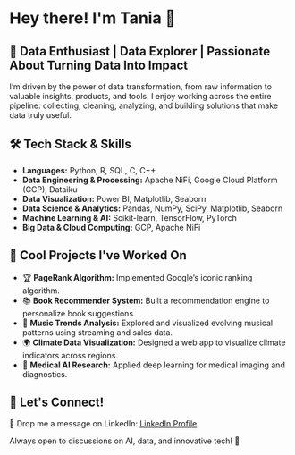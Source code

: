 # Hey there! I'm Tania 👋

## 🚀 Data Enthusiast | Data Explorer | Passionate About Turning Data Into Impact  
I’m driven by the power of data transformation, from raw information to valuable insights, products, and tools. I enjoy working across the entire pipeline: collecting, cleaning, analyzing, and building solutions that make data truly useful.

## 🛠 Tech Stack & Skills
- **Languages:** Python, R, SQL, C, C++  
- **Data Engineering & Processing:** Apache NiFi, Google Cloud Platform (GCP), Dataiku
- **Data Visualization:** Power BI, Matplotlib, Seaborn  
- **Data Science & Analytics:** Pandas, NumPy, SciPy, Matplotlib, Seaborn  
- **Machine Learning & AI:** Scikit-learn, TensorFlow, PyTorch  
- **Big Data & Cloud Computing:** GCP, Apache NiFi  

## 🔎 Cool Projects I've Worked On
- 🏆 **PageRank Algorithm:** Implemented Google’s iconic ranking algorithm.  
- 📚 **Book Recommender System:** Built a recommendation engine to personalize book suggestions.  
- 🎵 **Music Trends Analysis:** Explored and visualized evolving musical patterns using streaming and sales data.  
- 🌍 **Climate Data Visualization:** Designed a web app to visualize climate indicators across regions.  
- 🏥 **Medical AI Research:** Applied deep learning for medical imaging and diagnostics.  

## 💬 Let's Connect!
📩 Drop me a message on LinkedIn: [LinkedIn Profile](https://www.linkedin.com/in/tania-mendes-dias/)

Always open to discussions on AI, data, and innovative tech! 🚀
